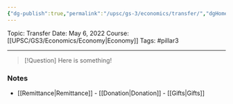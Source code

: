 ```yaml
---
{"dg-publish":true,"permalink":"/upsc/gs-3/economics/transfer/","dgHomeLink":true,"dgPassFrontmatter":false}
---
```


Topic: Transfer
Date: May 6, 2022
Course:[[UPSC/GS3/Economics/Economy|Economy]]
Tags: #pillar3 

---

> [!Question]
> Here is something! 


### Notes
- [[Remittance|Remittance]]
			- [[Donation|Donation]]
			- [[Gifts|Gifts]]




